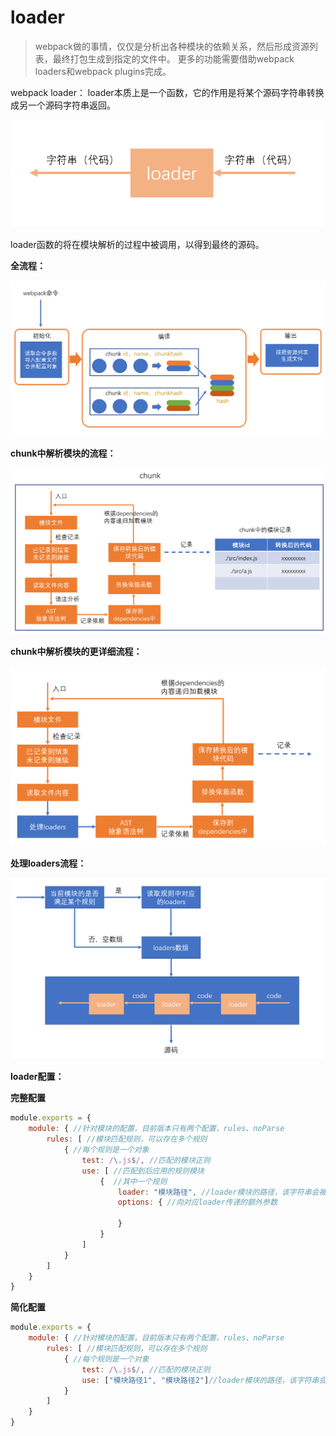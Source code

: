 # loader

> webpack做的事情，仅仅是分析出各种模块的依赖关系，然后形成资源列表，最终打包生成到指定的文件中。
> 更多的功能需要借助webpack loaders和webpack plugins完成。

webpack loader： loader本质上是一个函数，它的作用是将某个源码字符串转换成另一个源码字符串返回。

![](assets/2020-01-13-10-39-24.png)

loader函数的将在模块解析的过程中被调用，以得到最终的源码。

**全流程：**

![](assets/2020-01-13-09-28-52.png)

**chunk中解析模块的流程：**

![](assets/2020-01-13-09-29-08.png)

**chunk中解析模块的更详细流程：**

![](assets/2020-01-13-09-35-44.png)

**处理loaders流程：**

![](assets/2020-01-13-10-29-54.png)

**loader配置：**

**完整配置**

```js
module.exports = {
    module: { //针对模块的配置，目前版本只有两个配置，rules、noParse
        rules: [ //模块匹配规则，可以存在多个规则
            { //每个规则是一个对象
                test: /\.js$/, //匹配的模块正则
                use: [ //匹配到后应用的规则模块
                    {  //其中一个规则
                        loader: "模块路径", //loader模块的路径，该字符串会被放置到require中
                        options: { //向对应loader传递的额外参数

                        }
                    }
                ]
            }
        ]
    }
}
```

**简化配置**

```js
module.exports = {
    module: { //针对模块的配置，目前版本只有两个配置，rules、noParse
        rules: [ //模块匹配规则，可以存在多个规则
            { //每个规则是一个对象
                test: /\.js$/, //匹配的模块正则
                use: ["模块路径1", "模块路径2"]//loader模块的路径，该字符串会被放置到require中
            }
        ]
    }
}
```
